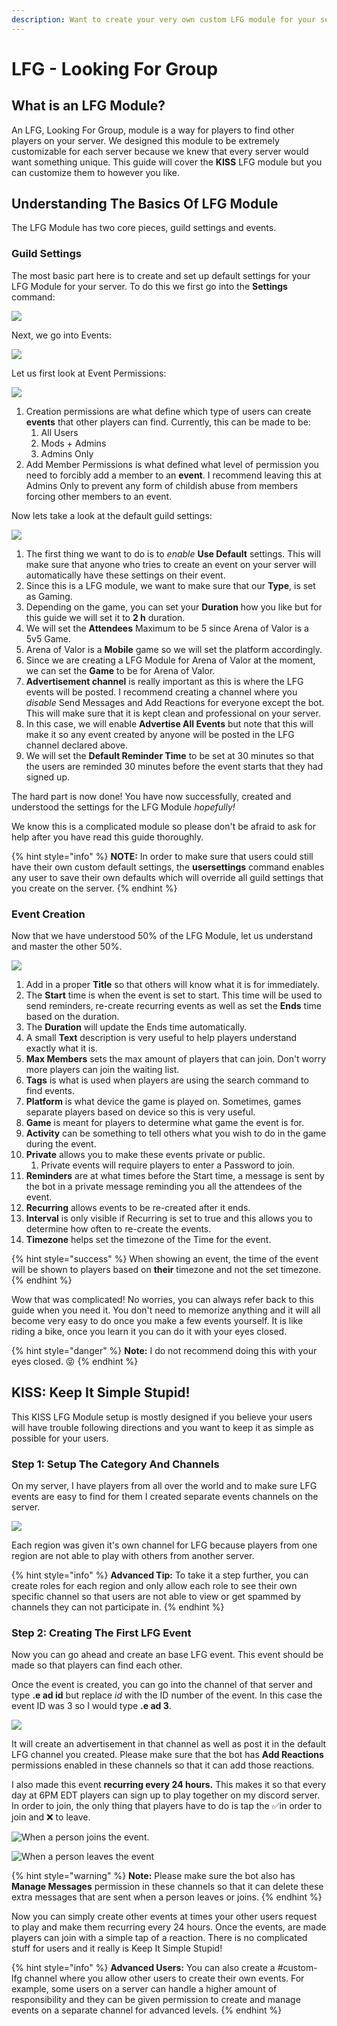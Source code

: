 ```yaml
---
description: Want to create your very own custom LFG module for your server?
---
```


# LFG - Looking For Group

## What is an LFG Module?

An LFG, Looking For Group, module is a way for players to find other players on your server. We designed this module to be extremely customizable for each server because we knew that every server would want something unique. This guide will cover the **KISS** LFG module but you can customize them to however you like.

## Understanding The Basics Of LFG Module

The LFG Module has two core pieces, guild settings and events.

### Guild Settings

The most basic part here is to create and set up default settings for your LFG Module for your server. To do this we first go into the **Settings** command:

![](../.gitbook/assets/image%20%2835%29.png)

Next, we go into Events:

![](../.gitbook/assets/image%20%2813%29.png)

Let us first look at Event Permissions:

![](../.gitbook/assets/image%20%2817%29.png)

1. Creation permissions are what define which type of users can create **events** that other players can find. Currently, this can be made to be:
   1. All Users
   2. Mods + Admins
   3. Admins Only
2. Add Member Permissions is what defined what level of permission you need to forcibly add a member to an **event**. I recommend leaving this at Admins Only to prevent any form of childish abuse from members forcing other members to an event.

Now lets take a look at the default guild settings:

![](../.gitbook/assets/image%20%2832%29.png)

1. The first thing we want to do is to _enable_ **Use Default** settings. This will make sure that anyone who tries to create an event on your server will automatically have these settings on their event.
2. Since this is a LFG module, we want to make sure that our **Type**, is set as Gaming.
3. Depending on the game, you can set your **Duration** how you like but for this guide we will set it to **2 h** duration.
4. We will set the **Attendees** Maximum to be 5 since Arena of Valor is a 5v5 Game.
5. Arena of Valor is a **Mobile** game so we will set the platform accordingly.
6. Since we are creating a LFG Module for Arena of Valor at the moment, we can set the **Game** to be for Arena of Valor.
7. **Advertisement channel** is really important as this is where the LFG events will be posted. I recommend creating a channel where you _disable_ Send Messages and Add Reactions for everyone except the bot. This will make sure that it is kept clean and professional on your server.
8. In this case, we will enable **Advertise All Events** but note that this will make it so any event created by anyone will be posted in the LFG channel declared above.
9. We will set the **Default Reminder Time** to be set at 30 minutes so that the users are reminded 30 minutes before the event starts that they had signed up.

The hard part is now done! You have now successfully, created and understood the settings for the LFG Module _hopefully!_

We know this is a complicated module so please don't be afraid to ask for help after you have read this guide thoroughly.

{% hint style="info" %}
**NOTE:** In order to make sure that users could still have their own custom default settings, the **usersettings** command enables any user to save their own defaults which will override all guild settings that you create on the server.
{% endhint %}

### Event Creation

Now that we have understood 50% of the LFG Module, let us understand and master the other 50%.

![](../.gitbook/assets/image%20%2857%29.png)

1. Add in a proper **Title** so that others will know what it is for immediately.
2. The **Start** time is when the event is set to start. This time will be used to send reminders, re-create recurring events as well as set the **Ends** time based on the duration.
3. The **Duration** will update the Ends time automatically.
4. A small **Text** description is very useful to help players understand exactly what it is.
5. **Max Members** sets the max amount of players that can join. Don't worry more players can join the waiting list.
6. **Tags** is what is used when players are using the search command to find events.
7. **Platform** is what device the game is played on. Sometimes, games separate players based on device so this is very useful.
8. **Game** is meant for players to determine what game the event is for.
9. **Activity** can be something to tell others what you wish to do in the game during the event.
10. **Private** allows you to make these events private or public.
    1. Private events will require players to enter a Password to join.
11. **Reminders** are at what times before the Start time, a message is sent by the bot in a private message reminding you all the attendees of the event.
12. **Recurring** allows events to be re-created after it ends.
13. **Interval** is only visible if Recurring is set to true and this allows you to determine how often to re-create the events.
14. **Timezone** helps set the timezone of the Time for the event.

{% hint style="success" %}
When showing an event, the time of the event will be shown to players based on **their** timezone and not the set timezone.
{% endhint %}

Wow that was complicated! No worries, you can always refer back to this guide when you need it. You don't need to memorize anything and it will all become very easy to do once you make a few events yourself. It is like riding a bike, once you learn it you can do it with your eyes closed.

{% hint style="danger" %}
**Note:** I do not recommend doing this with your eyes closed. 😝
{% endhint %}

## KISS: Keep It Simple Stupid!

This KISS LFG Module setup is mostly designed if you believe your users will have trouble following directions and you want to keep it as simple as possible for your users.

### Step 1: Setup The Category And Channels

On my server, I have players from all over the world and to make sure LFG events are easy to find for them I created separate events channels on the server.

![](../.gitbook/assets/image%20%2810%29.png)

Each region was given it's own channel for LFG because players from one region are not able to play with others from another server.

{% hint style="info" %}
**Advanced Tip:** To take it a step further, you can create roles for each region and only allow each role to see their own specific channel so that users are not able to view or get spammed by channels they can not participate in.
{% endhint %}

### Step 2: Creating The First LFG Event

Now you can go ahead and create an base LFG event. This event should be made so that players can find each other.

Once the event is created, you can go into the channel of that server and type **.e ad id** but replace _id_ with the ID number of the event. In this case the event ID was 3 so I would type **.e ad 3**.

![](../.gitbook/assets/image%20%2868%29.png)

It will create an advertisement in that channel as well as post it in the default LFG channel you created. Please make sure that the bot has **Add Reactions** permissions enabled in these channels so that it can add those reactions.

I also made this event **recurring every 24 hours.** This makes it so that every day at 6PM EDT players can sign up to play together on my discord server. In order to join, the only thing that players have to do is tap the ✅in order to join and ❌ to leave.

![When a person joins the event.](../.gitbook/assets/image%20%2874%29.png)

![When a person leaves the event](../.gitbook/assets/image%20%2882%29.png)

{% hint style="warning" %}
**Note:** Please make sure the bot also has **Manage Messages** permission in these channels so that it can delete these extra messages that are sent when a person leaves or joins.
{% endhint %}

Now you can simply create other events at times your other users request to play and make them recurring every 24 hours. Once the events, are made players can join with a simple tap of a reaction. There is no complicated stuff for users and it really is Keep It Simple Stupid!

{% hint style="info" %}
**Advanced Users:** You can also create a \#custom-lfg channel where you allow other users to create their own events. For example, some users on a server can handle a higher amount of responsibility and they can be given permission to create and manage events on a separate channel for advanced levels.
{% endhint %}

